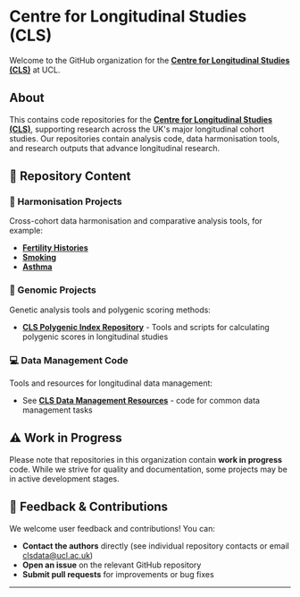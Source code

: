 # Centre for Longitudinal Studies (CLS)
Welcome to the GitHub organization for the [**Centre for Longitudinal Studies (CLS)**](https://cls.ucl.ac.uk/) at UCL.

## About

This contains code repositories for the [**Centre for Longitudinal Studies (CLS)**](https://cls.ucl.ac.uk/), supporting research across the UK's major longitudinal cohort studies. Our repositories contain analysis code, data harmonisation tools, and research outputs that advance longitudinal research.

## 📂 Repository Content

### 🔗 Harmonisation Projects
Cross-cohort data harmonisation and comparative analysis tools, for example:
- [**Fertility Histories**](https://github.com/CLS-Data/Fertility-histories-in-four-UK-cohort-studies) 
- [**Smoking**](https://github.com/CLS-Data/smoking-in-the-cohorts)
- [**Asthma**](https://github.com/CLS-Data/Harmonised-asthma-across-cohorts) 

### 🧬 Genomic Projects
Genetic analysis tools and polygenic scoring methods:
- [**CLS Polygenic Index Repository**](https://github.com/CLS-Data/CLS_PGI_repository) - Tools and scripts for calculating polygenic scores in longitudinal studies

### 💻 Data Management Code
Tools and resources for longitudinal data management:
- See [**CLS Data Management Resources**](https://cls-data.github.io/) - code for common data management tasks

## ⚠️ Work in Progress

Please note that repositories in this organization contain **work in progress** code. While we strive for quality and documentation, some projects may be in active development stages.

## 💬 Feedback & Contributions

We welcome user feedback and contributions! You can:
- **Contact the authors** directly (see individual repository contacts or email clsdata@ucl.ac.uk)
- **Open an issue** on the relevant GitHub repository
- **Submit pull requests** for improvements or bug fixes

---

